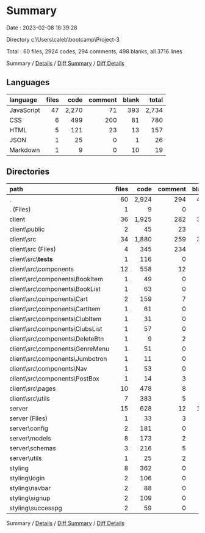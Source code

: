 # Summary

Date : 2023-02-08 18:39:28

Directory c:\\Users\\caleb\\bootcamp\\Project-3

Total : 60 files,  2924 codes, 294 comments, 498 blanks, all 3716 lines

Summary / [Details](details.md) / [Diff Summary](diff.md) / [Diff Details](diff-details.md)

## Languages
| language | files | code | comment | blank | total |
| :--- | ---: | ---: | ---: | ---: | ---: |
| JavaScript | 47 | 2,270 | 71 | 393 | 2,734 |
| CSS | 6 | 499 | 200 | 81 | 780 |
| HTML | 5 | 121 | 23 | 13 | 157 |
| JSON | 1 | 25 | 0 | 1 | 26 |
| Markdown | 1 | 9 | 0 | 10 | 19 |

## Directories
| path | files | code | comment | blank | total |
| :--- | ---: | ---: | ---: | ---: | ---: |
| . | 60 | 2,924 | 294 | 498 | 3,716 |
| . (Files) | 1 | 9 | 0 | 10 | 19 |
| client | 36 | 1,925 | 282 | 312 | 2,519 |
| client\\public | 2 | 45 | 23 | 2 | 70 |
| client\\src | 34 | 1,880 | 259 | 310 | 2,449 |
| client\\src (Files) | 4 | 345 | 234 | 60 | 639 |
| client\\src\\__tests__ | 1 | 116 | 0 | 25 | 141 |
| client\\src\\components | 12 | 558 | 12 | 97 | 667 |
| client\\src\\components\\BookItem | 1 | 49 | 0 | 7 | 56 |
| client\\src\\components\\BookList | 1 | 63 | 0 | 12 | 75 |
| client\\src\\components\\Cart | 2 | 159 | 7 | 26 | 192 |
| client\\src\\components\\CartItem | 1 | 61 | 0 | 10 | 71 |
| client\\src\\components\\ClubItem | 1 | 31 | 0 | 8 | 39 |
| client\\src\\components\\ClubsList | 1 | 57 | 0 | 9 | 66 |
| client\\src\\components\\DeleteBtn | 1 | 9 | 2 | 3 | 14 |
| client\\src\\components\\GenreMenu | 1 | 51 | 0 | 8 | 59 |
| client\\src\\components\\Jumbotron | 1 | 11 | 0 | 3 | 14 |
| client\\src\\components\\Nav | 1 | 53 | 0 | 7 | 60 |
| client\\src\\components\\PostBox | 1 | 14 | 3 | 4 | 21 |
| client\\src\\pages | 10 | 478 | 8 | 75 | 561 |
| client\\src\\utils | 7 | 383 | 5 | 53 | 441 |
| server | 15 | 628 | 12 | 129 | 769 |
| server (Files) | 1 | 33 | 3 | 11 | 47 |
| server\\config | 2 | 181 | 0 | 19 | 200 |
| server\\models | 8 | 173 | 2 | 42 | 217 |
| server\\schemas | 3 | 216 | 5 | 49 | 270 |
| server\\utils | 1 | 25 | 2 | 8 | 35 |
| styling | 8 | 362 | 0 | 47 | 409 |
| styling\\login | 2 | 106 | 0 | 14 | 120 |
| styling\\navbar | 2 | 88 | 0 | 11 | 99 |
| styling\\signup | 2 | 109 | 0 | 15 | 124 |
| styling\\successpg | 2 | 59 | 0 | 7 | 66 |

Summary / [Details](details.md) / [Diff Summary](diff.md) / [Diff Details](diff-details.md)